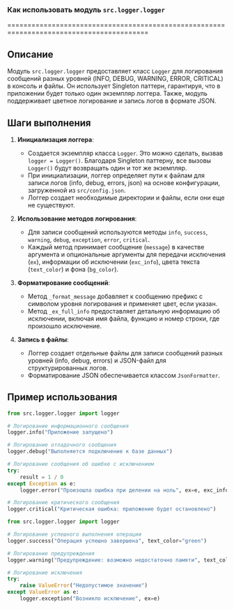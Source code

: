 ### Как использовать модуль `src.logger.logger`
=========================================================================================

Описание
-------------------------
Модуль `src.logger.logger` предоставляет класс `Logger` для логирования сообщений разных уровней (INFO, DEBUG, WARNING, ERROR, CRITICAL) в консоль и файлы. Он использует Singleton паттерн, гарантируя, что в приложении будет только один экземпляр логгера. Также, модуль поддерживает цветное логирование и запись логов в формате JSON.

Шаги выполнения
-------------------------
1. **Инициализация логгера**:
   - Создается экземпляр класса `Logger`. Это можно сделать, вызвав `logger = Logger()`. Благодаря Singleton паттерну, все вызовы `Logger()` будут возвращать один и тот же экземпляр.
   - При инициализации, логгер определяет пути к файлам для записи логов (info, debug, errors, json) на основе конфигурации, загруженной из `src/config.json`.
   - Логгер создает необходимые директории и файлы, если они еще не существуют.

2. **Использование методов логирования**:
   - Для записи сообщений используются методы `info`, `success`, `warning`, `debug`, `exception`, `error`, `critical`.
   - Каждый метод принимает сообщение (`message`) в качестве аргумента и опциональные аргументы для передачи исключения (`ex`), информации об исключении (`exc_info`), цвета текста (`text_color`) и фона (`bg_color`).

3. **Форматирование сообщений**:
   - Метод `_format_message` добавляет к сообщению префикс с символом уровня логирования и применяет цвет, если указан.
   - Метод `_ex_full_info` предоставляет детальную информацию об исключении, включая имя файла, функцию и номер строки, где произошло исключение.

4. **Запись в файлы**:
   - Логгер создает отдельные файлы для записи сообщений разных уровней (info, debug, errors) и JSON-файл для структурированных логов.
   - Форматирование JSON обеспечивается классом `JsonFormatter`.

Пример использования
-------------------------

```python
from src.logger.logger import logger

# Логирование информационного сообщения
logger.info("Приложение запущено")

# Логирование отладочного сообщения
logger.debug("Выполняется подключение к базе данных")

# Логирование сообщения об ошибке с исключением
try:
    result = 1 / 0
except Exception as e:
    logger.error("Произошла ошибка при делении на ноль", ex=e, exc_info=True)

# Логирование критического сообщения
logger.critical("Критическая ошибка: приложение будет остановлено")
```
```python
from src.logger.logger import logger

# Логирование успешного выполнения операции
logger.success("Операция успешно завершена", text_color="green")

# Логирование предупреждения
logger.warning("Предупреждение: возможно недостаточно памяти", text_color="yellow")

# Логирование исключения
try:
    raise ValueError("Недопустимое значение")
except ValueError as e:
    logger.exception("Возникло исключение", ex=e)